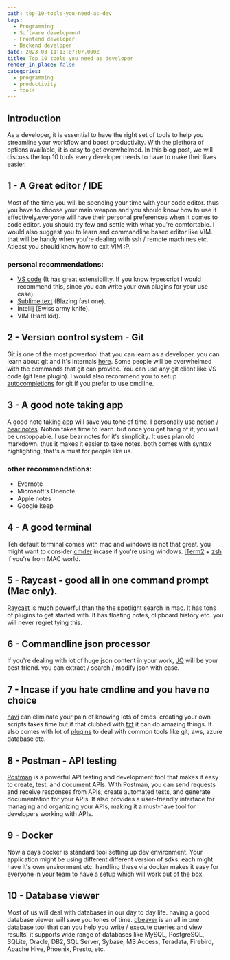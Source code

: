 ```yaml
---
path: top-10-tools-you-need-as-dev
tags:
  - Programming
  - Software development
  - Frontend developer
  - Backend developer
date: 2023-03-11T13:07:07.000Z
title: Top 10 tools you need as developer
render_in_place: false
categories:
  - programming
  - productivity
  - tools
---
```

## Introduction
As a developer, it is essential to have the right set of tools to help you streamline your workflow and boost productivity. With the plethora of options available, it is easy to get overwhelmed. In this blog post, we will discuss the top 10 tools every developer needs to have to make their lives easier.

## 1 - A Great editor / IDE
Most of the time you will be spending your time with your code editor. thus you have to choose your main weapon and you should know how to use it effectively.everyone will have their personal preferences when it comes to code editor. you should try few and settle with what you're comfortable. I would also suggest you to learn and commandline based editor like VIM. that will be handy when you're dealing with ssh / remote machines etc. Atleast you should know how to exit VIM :P. 


### personal recommendations:
- [VS code](https://code.visualstudio.com/) (It has great extensibility. If you know typescript I would recommend this, since you can write your own plugins for your use case).
- [Sublime text](https://www.sublimetext.com/) (Blazing fast one).
- Intellij (Swiss army knife).
- VIM (Hard kid).

## 2 - Version control system - Git 
Git is one of the most powertool that you can learn as a developer. you can learn about git and it's internals [here](https://git-scm.com/book/en/v2). Some people will be overwhelmed with the commands that git can provide. You can use any git client like VS code (git lens plugin). I would also recommend you to setup [autocompletions](./posts/git-autocompletion/) for git if you prefer to use cmdline.  


## 3 - A good note taking app
A good note taking app will save you tone of time. I personally use [notion](https://www.notion.so/) / [bear notes](https://bear.app/).
Notion takes time to learn. but once you get hang of it, you will be unstoppable. I use bear notes for it's simplicity. It uses plan old markdown. thus it makes it easier to take notes. both comes with syntax highlighting, that's a must for people like us.

### other recommendations:
- Evernote
- Microsoft's Onenote
- Apple notes
- Google keep

## 4 - A good terminal
Teh default terminal comes with mac and windows is not that great. you might want to consider [cmder](https://cmder.app/) incase if you're using windows. [iTerm2](https://iterm2.com/) + [zsh](https://ohmyz.sh/) if you're from MAC world.


## 5 - Raycast - good all in one command prompt (Mac only).
[Raycast](https://www.raycast.com/) is much powerful than the the spotlight search in mac. It has tons of plugins to get started with. It has floating notes, clipboard history etc. you will never regret tying this. 


## 6 - Commandline json processor

If you're dealing with lot of huge json content in your work, [JQ](https://stedolan.github.io/jq/) will be your best friend. you can extract / search / modify json with ease.

## 7 - Incase if you hate cmdline and you have no choice
[navi](https://github.com/denisidoro/navi) can eliminate your pain of knowing lots of cmds. creating your own scripts takes time but if that clubbed with [fzf](https://github.com/junegunn/fzf) it can do amazing things. It also comes with lot of [plugins](https://github.com/denisidoro/cheats) to deal with common tools like git, aws, azure database etc.

## 8 - Postman - API testing
[Postman](https://www.postman.com/) is a powerful API testing and development tool that makes it easy to create, test, and document APIs. With Postman, you can send requests and receive responses from APIs, create automated tests, and generate documentation for your APIs. It also provides a user-friendly interface for managing and organizing your APIs, making it a must-have tool for developers working with APIs. 

## 9 - Docker
Now a days docker is standard tool setting up dev environment. Your application might be using different different version of sdks. each might have it's own environment etc. handling these via docker makes it easy for everyone in your team to have a setup which will work out of the box.

## 10 - Database viewer
Most of us will deal with databases in our day to day life. having a good database viewer will save you tones of time. [dbeaver](https://dbeaver.io/) is an all in one database tool that can you help you write / execute queries and view results. it supports wide range of databases like MySQL, PostgreSQL, SQLite, Oracle, DB2, SQL Server, Sybase, MS Access, Teradata, Firebird, Apache Hive, Phoenix, Presto, etc.
